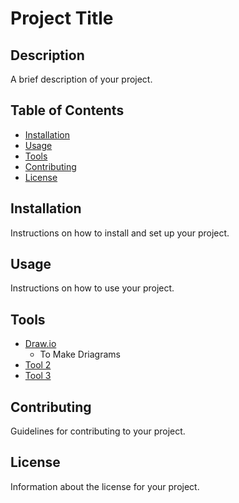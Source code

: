 # Project Title

## Description

A brief description of your project.

## Table of Contents

- [Installation](#installation)
- [Usage](#usage)
- [Tools](#tools)
- [Contributing](#contributing)
- [License](#license)

## Installation

Instructions on how to install and set up your project.

## Usage

Instructions on how to use your project.

## Tools

- [Draw.io](https://app.diagrams.net/)
    - To Make Driagrams
- [Tool 2](https://example.com/tool2)
- [Tool 3](https://example.com/tool3)

## Contributing

Guidelines for contributing to your project.

## License

Information about the license for your project.
